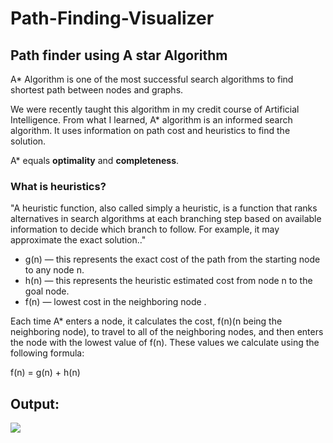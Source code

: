 # Path-Finding-Visualizer
## Path finder using A star Algorithm

A* Algorithm is one of the most successful search algorithms to find shortest path between nodes and graphs.

We were recently taught this algorithm in my credit course of Artificial Intelligence.
From what I learned, A* algorithm is an informed search algorithm. It uses information on path cost and heuristics to find the solution. 

A* equals <b>optimality</b> and <b>completeness</b>.

### What is heuristics?

"A heuristic function, also called simply a heuristic, is a function that ranks alternatives in search algorithms at each branching step based on available information to decide which branch to follow. For example, it may approximate the exact solution.."

<ul>
  <li>g(n) — this represents the exact cost of the path from the starting node to any node n.</li>
  <li>h(n) — this represents the heuristic estimated cost from node n to the goal node.</li>
  <li>f(n) — lowest cost in the neighboring node .</li>
  </ul>  
Each time A* enters a node, it calculates the cost, f(n)(n being the neighboring node), to travel to all of the neighboring nodes, and then enters the node with the lowest value of f(n).
These values we calculate using the following formula:

f(n) = g(n) + h(n)

## Output:

<img src="https://i.imgur.com/e9EPDaO.gif"/>





